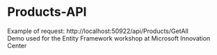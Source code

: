# Products-API
Example of request: http://localhost:50922/api/Products/GetAll </br>
Demo used for the Entity Framework workshop at Microsoft Innovation Center

